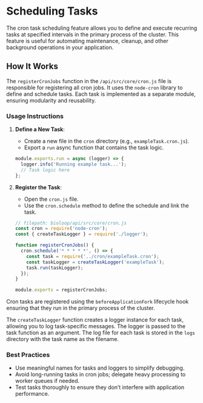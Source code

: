 # Scheduling Tasks

The cron task scheduling feature allows you to define and execute recurring tasks at specified intervals in the primary process of the cluster. This feature is useful for automating maintenance, cleanup, and other background operations in your application.

## How It Works

The `registerCronJobs` function in the `/api/src/core/cron.js` file is responsible for registering all cron jobs. It uses the `node-cron` library to define and schedule tasks. Each task is implemented as a separate module, ensuring modularity and reusability.

### Usage Instructions

1. **Define a New Task**:
   - Create a new file in the `cron` directory (e.g., `exampleTask.cron.js`).
   - Export a `run` async function that contains the task logic.

   ```javascript
   module.exports.run = async (logger) => {
     logger.info('Running example task...');
     // Task logic here
   };
   ```

2. **Register the Task**:
   - Open the `cron.js` file.
   - Use the `cron.schedule` method to define the schedule and link the task.

   ```javascript
   // filepath: bioloop/api/src/core/cron.js
   const cron = require('node-cron');
   const { createTaskLogger } = require('./logger');

   function registerCronJobs() {
     cron.schedule('* * * * *', () => {
       const task = require('../cron/exampleTask.cron');
       const taskLogger = createTaskLogger('exampleTask');
       task.run(taskLogger);
     });
   }

   module.exports = registerCronJobs;
   ```

Cron tasks are registered using the `beforeApplicationFork` lifecycle hook ensuring that they run in the primary process of the cluster. 

The `createTaskLogger` function creates a logger instance for each task, allowing you to log task-specific messages. The logger is passed to the task function as an argument. The log file for each task is stored in the `logs` directory with the task name as the filename.

### Best Practices

- Use meaningful names for tasks and loggers to simplify debugging.
- Avoid long-running tasks in cron jobs; delegate heavy processing to worker queues if needed.
- Test tasks thoroughly to ensure they don’t interfere with application performance.

